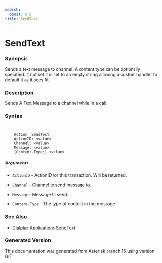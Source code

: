 ```yaml
---
search:
  boost: 0.5
title: SendText
---
```


# SendText

### Synopsis

Sends a text message to channel. A content type can be optionally specified. If not set it is set to an empty string allowing a custom handler to default it as it sees fit.

### Description

Sends A Text Message to a channel while in a call.<br>


### Syntax


```


    Action: SendText
    ActionID: <value>
    Channel: <value>
    Message: <value>
    [Content-Type:] <value>

```
##### Arguments


* `ActionID` - ActionID for this transaction. Will be returned.<br>

* `Channel` - Channel to send message to.<br>

* `Message` - Message to send.<br>

* `Content-Type` - The type of content in the message<br>

### See Also

* [Dialplan Applications SendText](/Asterisk_16_Documentation/API_Documentation/Dialplan_Applications/SendText)


### Generated Version

This documentation was generated from Asterisk branch 16 using version GIT 